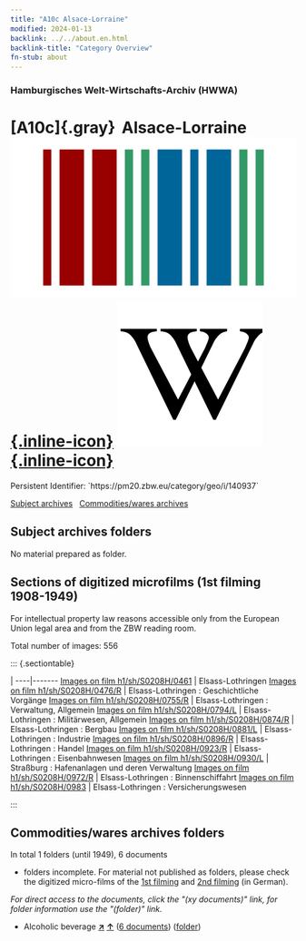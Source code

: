 ```yaml
---
title: "A10c Alsace-Lorraine"
modified: 2024-01-13
backlink: ../../about.en.html
backlink-title: "Category Overview"
fn-stub: about
---
```


### Hamburgisches Welt-Wirtschafts-Archiv (HWWA)

# [A10c]{.gray}&#8201; Alsace-Lorraine &#160; [![Wikidata](/images/Wikidata-logo.svg "Wikidata"){.inline-icon}](http://www.wikidata.org/entity/Q155144) [![Wikipedia](/images/Wikipedia-W.svg "Wikipedia"){.inline-icon}](https://en.wikipedia.org/wiki/Alsace%E2%80%93Lorraine)

<div class="hint">Persistent Identifier: `https://pm20.zbw.eu/category/geo/i/140937`</div>





[Subject archives](#subject-archives-folders) &#160; [Commodities/wares archives](#commoditieswares-archives-folders)




## Subject archives folders








No material prepared as folder.



<a id="filmsections" />

## Sections of digitized microfilms (1st filming 1908-1949)

<p>For intellectual property law reasons accessible only from the European Union legal area and from the ZBW reading room.</p>



<p>Total number of images: 556</p>




::: {.sectiontable}

 | 
----|-------
<a class="btn" href="https://pm20.zbw.eu/film/h1/sh/S0208H/0461" rel="nofollow">Images on film h1/sh/S0208H/0461</a> | Elsass-Lothringen
<a class="btn" href="https://pm20.zbw.eu/film/h1/sh/S0208H/0476/R" rel="nofollow">Images on film h1/sh/S0208H/0476/R</a> | Elsass-Lothringen : Geschichtliche Vorgänge
<a class="btn" href="https://pm20.zbw.eu/film/h1/sh/S0208H/0755/R" rel="nofollow">Images on film h1/sh/S0208H/0755/R</a> | Elsass-Lothringen : Verwaltung, Allgemein
<a class="btn" href="https://pm20.zbw.eu/film/h1/sh/S0208H/0794/L" rel="nofollow">Images on film h1/sh/S0208H/0794/L</a> | Elsass-Lothringen : Militärwesen, Allgemein
<a class="btn" href="https://pm20.zbw.eu/film/h1/sh/S0208H/0874/R" rel="nofollow">Images on film h1/sh/S0208H/0874/R</a> | Elsass-Lothringen : Bergbau
<a class="btn" href="https://pm20.zbw.eu/film/h1/sh/S0208H/0881/L" rel="nofollow">Images on film h1/sh/S0208H/0881/L</a> | Elsass-Lothringen : Industrie
<a class="btn" href="https://pm20.zbw.eu/film/h1/sh/S0208H/0896/R" rel="nofollow">Images on film h1/sh/S0208H/0896/R</a> | Elsass-Lothringen : Handel
<a class="btn" href="https://pm20.zbw.eu/film/h1/sh/S0208H/0923/R" rel="nofollow">Images on film h1/sh/S0208H/0923/R</a> | Elsass-Lothringen : Eisenbahnwesen
<a class="btn" href="https://pm20.zbw.eu/film/h1/sh/S0208H/0930/L" rel="nofollow">Images on film h1/sh/S0208H/0930/L</a> | Straßburg : Hafenanlagen und deren Verwaltung
<a class="btn" href="https://pm20.zbw.eu/film/h1/sh/S0208H/0972/R" rel="nofollow">Images on film h1/sh/S0208H/0972/R</a> | Elsass-Lothringen : Binnenschiffahrt
<a class="btn" href="https://pm20.zbw.eu/film/h1/sh/S0208H/0983" rel="nofollow">Images on film h1/sh/S0208H/0983</a> | Elsass-Lothringen : Versicherungswesen


:::














## Commodities/wares archives folders











In total 1 folders (until 1949), 6 documents
- folders incomplete.  For material not published as folders, please check the
digitized micro-films of the [1st filming](/film/h1_wa.de.html) and [2nd
filming](/film/h2_wa.de.html) (in German).

_For direct access to the documents, click the "(xy documents)" link, for folder information use the "(folder)" link._


- Alcoholic beverage [**&nearr;**](../../../ware/i/141966/about.en.html "Alcoholic beverage (xXX all over the world)") [**&uarr;**](../../../ware/about.en.html#PID20.02-Sp "Ware category system") (<a href="https://pm20.zbw.eu/iiifview/folder/wa/141966,140937" title="about: Alcoholic beverage : Alsace-Lorraine" target="_blank">6 documents</a>) ([folder](../../../../folder/wa/1419xx/141966/1409xx/140937/about.en.html))





